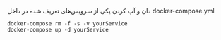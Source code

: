 دان و آپ کردن یکی از سرویس‌های تعریف شده در داخل docker-compose.yml
```
docker-compose rm -f -s -v yourService
docker-compose up -d yourService
```


